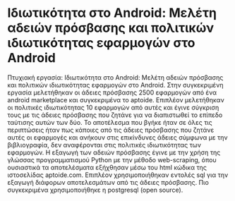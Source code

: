 # Ιδιωτικότητα στο Android: Μελέτη αδειών πρόσβασης και πολιτικών ιδιωτικότητας εφαρμογών στο Android
Πτυχιακή εργασία: Ιδιωτικότητα στο Android: Μελέτη αδειών πρόσβασης και πολιτικών ιδιωτικότητας εφαρμογών στο Android. Στην συγκεκριμένη εργασία μελετήθηκαν οι άδειες πρόσβασης 2500 εφαρμογών από ένα android marketplace και συγκεκριμένα το aptoide. Επιπλέον μελετήθηκαν οι πολιτικές ιδιωτικότητας 10 εφαρμογών από αυτές και έγινε σύγκριση τους με τις άδειες πρόσβασης που ζητάνε για να διαπιστωθεί το επίπεδο ταύτισης αυτών των δύο. Το αποτέλεσμα που βγήκε ήταν σε όλες τις περιπτώσεις ήταν πως κάποιες από τις άδειες πρόσβασης που ζητάνε αυτές οι εφαρμογές και ανήκουν στις επικίνδυνες άδειες σύμφωνα με την βιβλιογραφία, δεν αναφέρονται στις πολιτικές ιδιωτικότητας των εφαρμογών. Η εξαγωγή των αδειών πρόσβασης έγινε με την χρήση της γλώσσας προγραμματισμού Python με την μέθοδο web-scraping, όπου ουσιαστικά τα αποτελέσματα εξήχθησαν μέσω του html κώδικα της ιστοσελίδας aptoide.com. Επιπλέον χρησιμοποιήθηκαν εντολές sql για την εξαγωγή διάφορων αποτελεσμάτων από τις άδειες πρόσβασης. Πιο συγκεκριμένα χρησιμοποιήθηκε η postgresql (open source). 
